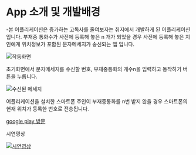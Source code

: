 # App 소개 및 개발배경
-본 어플리케이션은 증가하는 고독사를 줄여보자는 취지에서 개발하게 된 어플리케이션입니다. 부재중 통화수가 사전에 등록해 놓은 n 개가 되었을 경우 사전에 등록해 놓은 지인에게 위치정보가 포함된 문자메세지가 송신되는 앱 입니다.

![작동화면](https://kkimsangheon.github.io/2017/06/29/request-parent/request-parent-flow.png)

초기화면에서 문자메세지를 수신할 번호, 부재중통화의 개수n을 입력하고 동작하기 버튼을 누릅니다.

![수신된 메세지](https://kkimsangheon.github.io/2017/06/29/request-parent/request-parent-received-message.png)

어플리케이션을 설치한 스마트폰 주인이 부재중통화를 n번 받지 않을 경우 스마트폰의 현재 위치가 등록한 번호로 전송됩니다.

[google play 방문](https://play.google.com/store/apps/details?id=com.tkdgjs1501.RequestParent)

시연영상

[![시연영상](https://img.youtube.com/vi/3JUTYHuzjdA/0.jpg)](https://www.youtube.com/watch?v=3JUTYHuzjdA)

